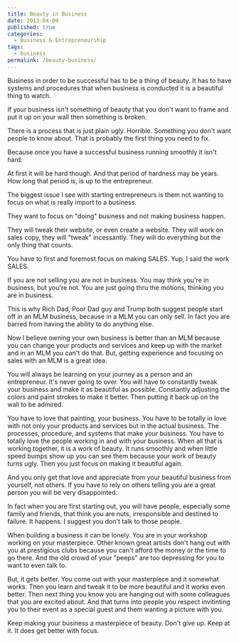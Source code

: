 ```yaml
---
title: Beauty in Business
date: 2013-04-09
published: true
categories:
  - Business & Entrepreneurship
tags:
  - business
permalink: /beauty-business/
---
```

Business in order to be successful has to be a thing of beauty. It has to have systems and procedures that when business is conducted it is a beautiful thing to watch.

If your business isn't something of beauty that you don't want to frame and put it up on your wall then something is broken.

There is a process that is just plain ugly. Horrible. Something you don't want people to know about. That is probably the first thing you need to fix.

Because once you have a successful business running smoothly it isn't hard.

At first it will be hard though. And that period of hardness may be years. How long that period is, is up to the entrepreneur.

The biggest issue I see with starting entrepreneurs is them not wanting to focus on what is really import to a business.

They want to focus on "doing" business and not making business happen.

They will tweak their website, or even create a website. They will work on sales copy, they will "tweak" incessantly. They will do everything but the only thing that counts.

You have to first and foremost focus on making SALES. Yup, I said the work SALES.

If you are not selling you are not in business. You may think you're in business, but you're not. You are just going thru the motions, thinking you are in business.

This is why Rich Dad, Poor Dad guy and Trump both suggest people start off in an MLM business, because in a MLM you can only sell. In fact you are barred from having the ability to do anything else.

Now I believe owning your own business is better than an MLM because you can change your products and services and keep up with the market and in an MLM you can't do that. But, getting experience and focusing on sales with an MLM is a great idea.

You will always be learning on your journey as a person and an entrepreneur. It's never going to over. You will have to constantly tweak your business and make it as beautiful as possible. Constantly adjusting the colors and paint strokes to make it better. Then putting it back up on the wall to be admired.

You have to love that painting, your business. You have to be totally in love with not only your products and services but in the actual business. The processes, procedure, and systems that make your business. You have to totally love the people working in and with your business. When all that is working together, it is a work of beauty. It runs smoothly and when little speed bumps show up you can see them because your work of beauty turns ugly. Then you just focus on making it beautiful again.

And you only get that love and appreciate from your beautiful business from yourself, not others. If you have to rely on others telling you are a great person you will be very disappointed.

In fact when you are first starting out, you will have people, especially some family and friends, that think you are nuts, irresponsible and destined to failure. It happens. I suggest you don't talk to those people.

When building a business it can be lonely. You are in your workshop working on your masterpiece. Other known great artists don't hang out with you at prestigious clubs because you can't afford the money or the time to go there. And the old crowd of your "peeps" are too depressing for you to want to even talk to.

But, it gets better. You come out with your masterpiece and it somewhat works. Then you learn and tweak it to be more beautiful and it works even better. Then next thing you know you are hanging out with some colleagues that you are excited about. And that turns into people you respect invitinting you to their event as a special guest and them wanting a picture with you.

Keep making your business a masterpiece of beauty. Don't give up. Keep at it. It does get better with focus.